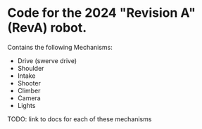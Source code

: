 # Code for the 2024 "Revision A" (RevA) robot.
Contains the following Mechanisms:
- Drive (swerve drive)
- Shoulder
- Intake
- Shooter
- Climber
- Camera
- Lights

TODO: link to docs for each of these mechanisms
